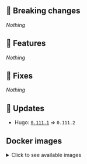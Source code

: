 ## :loudspeaker: Breaking changes

*Nothing*


## :tada: Features

*Nothing*


## :bug: Fixes

*Nothing*


## :heartbeat: Updates

* Hugo: [`0.111.1`](https://github.com/floryn90/docker-hugo/releases/tag/0.111.1) => `0.111.2`


## Docker images

<details>
<summary>Click to see available images</summary>

This release is available from Docker Hub as project `floryn90/hugo` with the following tags:

| Alias tags                   | Version specific tags                      |
| ---------------------------- | ------------------------------------------ |
| `busybox`, `latest`          | `0.111.2-busybox`, `0.111.2`                     |
| `busybox-ci`, `ci`           | `0.111.2-busybox-ci`, `0.111.2-ci`               |
| `busybox-onbuild`, `onbuild` | `0.111.2-busybox-onbuild`, `0.111.2-onbuild`     |
| `alpine`                     | `0.111.2-alpine`                              |
| `alpine-ci`                  | `0.111.2-alpine-ci`                           |
| `alpine-onbuild`             | `0.111.2-alpine-onbuild`                      |
| `asciidoctor`                | `0.111.2-asciidoctor`                         |
| `asciidoctor-ci`             | `0.111.2-asciidoctor-ci`                      |
| `asciidoctor-onbuild`        | `0.111.2-asciidoctor-onbuild`                 |
| `pandoc`                     | `0.111.2-pandoc`                              |
| `pandoc-ci`                  | `0.111.2-pandoc-ci`                           |
| `pandoc-onbuild`             | `0.111.2-pandoc-onbuild`                      |
| `ext-alpine`                 | `0.111.2-ext-alpine`                          |
| `ext-alpine-ci`              | `0.111.2-ext-alpine-ci`                       |
| `ext-alpine-onbuild`         | `0.111.2-ext-alpine-onbuild`                  |
| `ext-asciidoctor`            | `0.111.2-ext-asciidoctor`                     |
| `ext-asciidoctor-ci`         | `0.111.2-ext-asciidoctor-ci`                  |
| `ext-asciidoctor-onbuild`    | `0.111.2-ext-asciidoctor-onbuild`             |
| `ext-pandoc`                 | `0.111.2-ext-pandoc`                          |
| `ext-pandoc-ci`              | `0.111.2-ext-pandoc-ci`                       |
| `ext-pandoc-onbuild`         | `0.111.2-ext-pandoc-onbuild`                  |
| `debian`                     | `0.111.2-debian`                              |
| `debian-ci`                  | `0.111.2-debian-ci`                           |
| `debian-onbuild`             | `0.111.2-debian-onbuild`                      |
| `ext-debian`, `ext`, `latest-ext` | `0.111.2-ext-debian`, `0.111.2-ext`         |
| `ext-debian-ci`, `ext-ci`    | `0.111.2-ext-debian-ci`, `0.111.2-ext-ci`        |
| `ext-debian-onbuild`, `ext-onbuild` | `0.111.2-ext-debian-onbuild`, `0.111.2-ext-onbuild` |
| `ubuntu`                     | `0.111.2-ubuntu`                            |
| `ubuntu-ci`                  | `0.111.2-ubuntu-ci`                         |
| `ubuntu-onbuild`             | `0.111.2-ubuntu-onbuild`                    |
| `ext-ubuntu`                 | `0.111.2-ext-ubuntu`                        |
| `ext-ubuntu-ci`              | `0.111.2-ext-ubuntu-ci`                     |
| `ext-ubuntu-onbuild`         | `0.111.2-ext-ubuntu-onbuild`                |
</details>